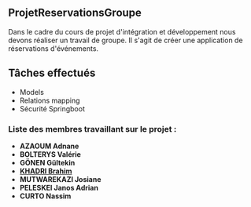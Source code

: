 ## ProjetReservationsGroupe
Dans le cadre du cours de projet d'intégration et développement nous devons réaliser un travail de groupe. Il s'agit de créer une application de réservations d'événements.


## Tâches effectués
- Models
- Relations mapping
- Sécurité Springboot


### Liste des membres travaillant sur le projet :

- **AZAOUM Adnane** 
- **BOLTERYS Valérie** 
- **GÖNEN Gültekin** 
- **[KHADRI Brahim](https://github.com/bramsobrahms)** 
- **MUTWAREKAZI Josiane** 
- **PELESKEI Janos Adrian**
- **CURTO Nassim**



